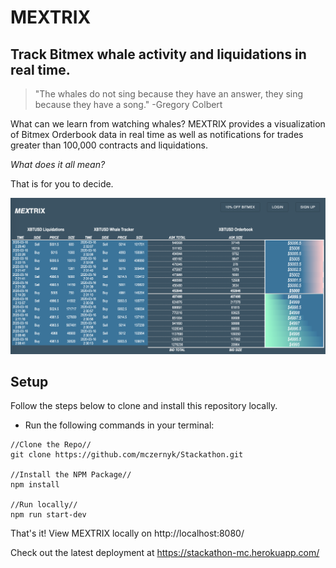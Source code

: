 # MEXTRIX

## Track Bitmex whale activity and liquidations in real time.

> "The whales do not sing because they have an answer, they sing because they have a song."
> -Gregory Colbert

What can we learn from watching whales? MEXTRIX provides a visualization of Bitmex Orderbook data in real time as well as notifications for trades greater than 100,000 contracts and liquidations.

_What does it all mean?_

That is for you to decide.

<img src="./public/Screen Shot 2020-03-16 at 2.32.07 AM.png">

## Setup

Follow the steps below to clone and install this repository locally.

* Run the following commands in your terminal:

```
//Clone the Repo//
git clone https://github.com/mczernyk/Stackathon.git

//Install the NPM Package//
npm install

//Run locally//
npm run start-dev
```

That's it! View MEXTRIX locally on http://localhost:8080/

Check out the latest deployment at
https://stackathon-mc.herokuapp.com/

